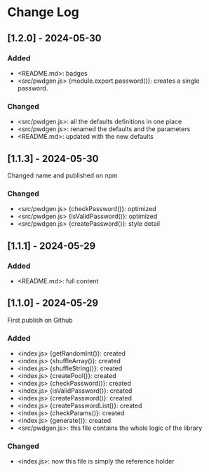 # Change Log

<!--
## [Unreleased] | [major.minor.patch] - yyyy-mm-dd

### Added | Fixed | Changed | Removed | Deprecated | Security

- <filename> {section}: description

(example: https://gist.github.com/ThornDuke/64da76cd4a56b16492d5101691f6108f)
-->

## [1.2.0] - 2024-05-30

### Added

- <README.md>: badges
- <src/pwdgen.js> {module.export.password()}: creates a single password.

### Changed

- <src/pwdgen.js>: all the defaults definitions in one place
- <src/pwdgen.js>: renamed the defaults and the parameters
- <README.md>: updated with the new defaults

## [1.1.3] - 2024-05-30

Changed name and published on npm

### Changed

- <src/pwdgen.js> {checkPassword()}: optimized
- <src/pwdgen.js> {isValidPassword()}: optimized
- <src/pwdgen.js> {createPassword()}: style detail

## [1.1.1] - 2024-05-29

### Added

- <README.md>: full content

## [1.1.0] - 2024-05-29

First publish on Github

### Added

- <index.js> {getRandomInt()}: created
- <index.js> {shuffleArray()}: created
- <index.js> {shuffleString()}: created
- <index.js> {createPool()}: created
- <index.js> {checkPassword()}: created
- <index.js> {isValidPassword()}: created
- <index.js> {createPassword()}: created
- <index.js> {createPasswordList()}: created
- <index.js> {checkParams()}: created
- <index.js> {generate()}: created
- <src/pwdgen.js>: this file contains the whole logic of the library

### Changed

- <index.js>: now this file is simply the reference holder
